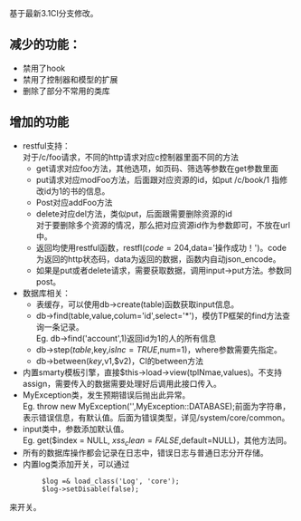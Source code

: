 基于最新3.1CI分支修改。

## 减少的功能：
* 禁用了hook
* 禁用了控制器和模型的扩展
* 删除了部分不常用的类库

## 增加的功能
* restful支持：  
对于/c/foo请求，不同的http请求对应c控制器里面不同的方法
	* get请求对应foo方法，其他选项，如页码、筛选等参数在get参数里面
	* put请求对应modFoo方法，后面跟对应资源的id，如put /c/book/1 指修改id为1的书的信息。
	* Post对应addFoo方法
	* delete对应del方法，类似put，后面跟需要删除资源的id  
对于要删除多个资源的情况，那么把对应资源id作为参数即可，不放在url中。
	* 返回均使用restful函数，restfl($code=204,$data='操作成功！')。code为返回的http状态码，data为返回的数据，函数内自动json_encode。
	* 如果是put或者delete请求，需要获取数据，调用input->put方法。参数同post。
* 数据库相关：  
	* 表缓存，可以使用db->create(table)函数获取input信息。
	* db->find(table,value,colum='id',select='*')，模仿TP框架的find方法查询一条记录。  
	Eg. db->find('account',1)返回id为1的人的所有信息
	* db->step($table,$key,$isInc=TRUE,$num=1)，where参数需要先指定。
	* db->between($key,$v1,$v2)，CI的between方法
* 内置smarty模板引擎，直接$this->load->view(tplNmae,values)。不支持assign，需要传入的数据需要处理好后调用此接口传入。
* MyException类，发生预期错误后抛出此异常。  
Eg. throw new MyException('',MyException::DATABASE);前面为字符串，表示错误信息，有默认值。后面为错误类型，详见/system/core/common。
* input类中，参数添加默认值。  
Eg. get($index = NULL, $xss_clean = FALSE,$default=NULL)，其他方法同。
* 所有的数据库操作都会记录在日志中，错误日志与普通日志分开存储。
* 内置log类添加开关，可以通过
```
		$log =& load_class('Log', 'core');
		$log->setDisable(false);
```
来开关。